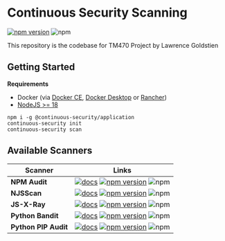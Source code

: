 # Continuous Security Scanning

[![npm version](https://badge.fury.io/js/@continuous-security%2Fapplication.svg)](https://badge.fury.io/js/@continuous-security%2Fapplication) ![npm](https://img.shields.io/npm/dw/@continuous-security/application)

This repository is the codebase for TM470 Project by Lawrence Goldstien

## Getting Started

**Requirements**

* Docker (via [Docker CE](https://docs.docker.com/engine/install/),  [Docker Desktop](https://www.docker.com/products/docker-desktop/) or [Rancher](https://github.com/rancher-sandbox/rancher-desktop/))
* [NodeJS >= 18](https://nodejs.org/en/download/package-manager)

```shell
npm i -g @continuous-security/application
continuous-security init
continuous-security scan
```

## Available Scanners

| Scanner              | Links                                                                                                                                                                                                                                                                                                                                                                 |
|----------------------|-----------------------------------------------------------------------------------------------------------------------------------------------------------------------------------------------------------------------------------------------------------------------------------------------------------------------------------------------------------------------|
| **NPM Audit**        | [![docs](https://img.shields.io/badge/documentation-✔-brightgreen)](scanners/npm-audit/README.md) [![npm version](https://badge.fury.io/js/@continuous-security%2Fscanner-npm-audit.svg)](https://badge.fury.io/js/@continuous-security%2Fscanner-npm-audit) ![npm](https://img.shields.io/npm/dw/@continuous-security/scanner-npm-audit)                             |
| **NJSScan**          | [![docs](https://img.shields.io/badge/documentation-✔-brightgreen)](scanners/njsscan/README.md) [![npm version](https://badge.fury.io/js/@continuous-security%2Fscanner-njsscan.svg)](https://badge.fury.io/js/@continuous-security%2Fscanner-njsscan) ![npm](https://img.shields.io/npm/dw/@continuous-security/scanner-njsscan)                                     |
| **JS-X-Ray**         | [![docs](https://img.shields.io/badge/documentation-✔-brightgreen)](scanners/js-x-ray/README.md) [![npm version](https://badge.fury.io/js/@continuous-security%2Fscanner-js-x-ray.svg)](https://badge.fury.io/js/@continuous-security%2Fscanner-js-x-ray) ![npm](https://img.shields.io/npm/dw/@continuous-security/scanner-js-x-ray)                                 |
| **Python Bandit**    | [![docs](https://img.shields.io/badge/documentation-✔-brightgreen)](scanners/python-bandit/README.md) [![npm version](https://badge.fury.io/js/@continuous-security%2Fscanner-python-bandit.svg)](https://badge.fury.io/js/@continuous-security%2Fscanner-python-bandit) ![npm](https://img.shields.io/npm/dw/@continuous-security/scanner-python-bandit)             |
| **Python PIP Audit** | [![docs](https://img.shields.io/badge/documentation-✔-brightgreen)](scanners/python-pip-audit/README.md) [![npm version](https://badge.fury.io/js/@continuous-security%2Fscanner-python-pip-audit.svg)](https://badge.fury.io/js/@continuous-security%2Fscanner-python-pip-audit) ![npm](https://img.shields.io/npm/dw/@continuous-security/scanner-python-pip-audit) |
